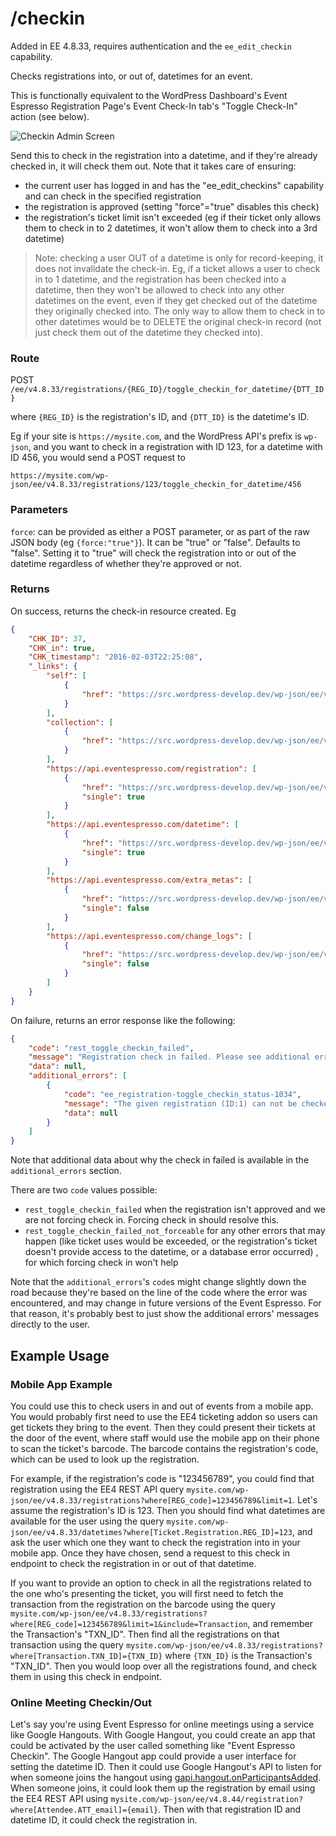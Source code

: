 # /checkin

Added in EE 4.8.33, requires authentication and the `ee_edit_checkin` capability.

Checks registrations into, or out of, datetimes for an event.

This is functionally equivalent to the WordPress Dashboard's Event Espresso Registration Page's Event Check-In tab's "Toggle Check-In" action (see below).

![Checkin Admin Screen](../images/checkin-admin-screen.png)

Send this to check in the registration into a datetime, and if they're already checked in, it will check them out. Note that it takes care of ensuring:

* the current user has logged in and has the "ee_edit_checkins" capability and can check in the specified registration
* the registration is approved (setting "force"="true" disables this check)
* the registration's ticket limit isn't exceeded (eg if their ticket only allows them to check in to 2 datetimes, it won't allow them to check into a 3rd datetime)

> Note: checking a user OUT of a datetime is only for record-keeping, it does not invalidate the check-in. Eg, if a ticket allows a user to check in to 1 datetime, and the registration has been checked into a datetime, then they won't be allowed to check into any other datetimes on the event, even if they get checked out of the datetime they originally checked into. The only way to allow them to check in to other datetimes would be to DELETE the original check-in record (not just check them out of the datetime they checked into).

### Route

POST `/ee/v4.8.33/registrations/{REG_ID}/toggle_checkin_for_datetime/{DTT_ID}`

where `{REG_ID}` is the registration's ID, and `{DTT_ID}` is the datetime's ID.

Eg if your site is `https://mysite.com`, and the WordPress API's prefix is `wp-json`, and you want to check in a registration with ID 123, for a datetime with ID 456, you would send a POST request to

```
https://mysite.com/wp-json/ee/v4.8.33/registrations/123/toggle_checkin_for_datetime/456
```

### Parameters

`force`: can be provided as either a POST parameter, or as part of the raw JSON body (eg `{force:"true"}`). It can be "true" or "false". Defaults to "false". Setting it to "true" will check the registration into or out of the datetime regardless of whether they're approved or not.

### Returns

On success, returns the check-in resource created. Eg

```json
{
    "CHK_ID": 37,
    "CHK_in": true,
    "CHK_timestamp": "2016-02-03T22:25:08",
    "_links": {
        "self": [
            {
                "href": "https://src.wordpress-develop.dev/wp-json/ee/v4.8.33/checkins/37"
            }
        ],
        "collection": [
            {
                "href": "https://src.wordpress-develop.dev/wp-json/ee/v4.8.33/checkins"
            }
        ],
        "https://api.eventespresso.com/registration": [
            {
                "href": "https://src.wordpress-develop.dev/wp-json/ee/v4.8.33/checkins/37/registration",
                "single": true
            }
        ],
        "https://api.eventespresso.com/datetime": [
            {
                "href": "https://src.wordpress-develop.dev/wp-json/ee/v4.8.33/checkins/37/datetime",
                "single": true
            }
        ],
        "https://api.eventespresso.com/extra_metas": [
            {
                "href": "https://src.wordpress-develop.dev/wp-json/ee/v4.8.33/checkins/37/extra_metas",
                "single": false
            }
        ],
        "https://api.eventespresso.com/change_logs": [
            {
                "href": "https://src.wordpress-develop.dev/wp-json/ee/v4.8.33/checkins/37/change_logs",
                "single": false
            }
        ]
    }
}
```

On failure, returns an error response like the following:

```json
{
    "code": "rest_toggle_checkin_failed",
    "message": "Registration check in failed. Please see additional error data.",
    "data": null,
    "additional_errors": [
        {
            "code": "ee_registration-toggle_checkin_status-1034",
            "message": "The given registration (ID:1) can not be checked in to the given DTT_ID (3), because the registration does not have access",
            "data": null
        }
    ]
}
```

Note that additional data about why the check in failed is available in the `additional_errors` section. 

There are two `code` values possible:

* `rest_toggle_checkin_failed` when the registration isn't approved and we are not forcing check in. Forcing check in 
should resolve this.
* `rest_toggle_checkin_failed_not_forceable` for any other errors that may happen (like ticket uses would be 
exceeded, or the registration's ticket doesn't provide access to the datetime, or a database error occurred) , for 
which forcing check in won't help

Note that the `additional_errors`'s `code`s might change slightly down the road because they're based on the line of 
the code where the error was encountered, and may change in future versions of the Event Espresso. For that reason, it's probably best to just show the additional errors' messages directly to the user.

## Example Usage

### Mobile App Example

You could use this to check users in and out of events from a mobile app. You would probably first need to use the EE4 ticketing addon so users can get tickets they bring to the event. Then they could present their tickets at the door of the event, where staff would use the mobile app on their phone to scan the ticket's barcode. The barcode contains the registration's code, which can be used to look up the registration.

For example, if the registration's code is "123456789", you could find that registration using the EE4 REST API query `mysite.com/wp-json/ee/v4.8.33/registrations?where[REG_code]=123456789&limit=1`. Let's assume the registration's ID is 123. Then you should find what datetimes are available for the user using the query `mysite.com/wp-json/ee/v4.8.33/datetimes?where[Ticket.Registration.REG_ID]=123`, and ask the user which one they want to check the registration into in your mobile app. Once they have chosen, send a request to this check in endpoint to check the registration in or out of that datetime.

If you want to provide an option to check in all the registrations related to the one who's presenting the ticket, you will first need to fetch the transaction from the registration on the barcode using the query `mysite.com/wp-json/ee/v4.8.33/registrations?where[REG_code]=123456789&limit=1&include=Transaction`, and remember the Transaction's "TXN_ID". Then find all the registrations on that transaction using the query `mysite.com/wp-json/ee/v4.8.33/registrations?where[Transaction.TXN_ID]={TXN_ID}` where `{TXN_ID}` is the Transaction's "TXN_ID". Then you would loop over all the registrations found, and check them in using this check in endpoint.

### Online Meeting Checkin/Out

Let's say you're using Event Espresso for online meetings using a service like Google Hangouts. With Google Hangout, you could create an app that could be activated by the user called something like "Event Espresso Checkin". The Google Hangout app could provide a user interface for setting the datetime ID. Then it could use Google Hangout's API to listen for when someone joins the hangout using [gapi.hangout.onParticipantsAdded](https://developers.google.com/+/hangouts/api/gapi.hangout.html#gapi.hangout.onParticipantsAdded). When someone joins, it could look them up the registration by email using the EE4 REST API using `mysite.com/wp-json/ee/v4.8.44/registration?where[Attendee.ATT_email]={email}`.  Then with that registration ID and datetime ID, it could check the registration in.
